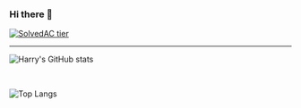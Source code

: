 ### Hi there 👋

<!--
**rladydgn/rladydgn** is a ✨ _special_ ✨ repository because its `README.md` (this file) appears on your GitHub profile.

Here are some ideas to get you started:

- 🔭 I’m currently working on ...
- 🌱 I’m currently learning ...
- 👯 I’m looking to collaborate on ...
- 🤔 I’m looking for help with ...
- 💬 Ask me about ...
- 📫 How to reach me: ...
- 😄 Pronouns: ...
- ⚡ Fun fact: ...
-->
[![SolvedAC tier](http://mazassumnida.wtf/api/v2/generate_badge?boj=dhdgn)](https://solved.ac/dhdgn)

<hr>

![Harry's GitHub stats](https://github-readme-stats.vercel.app/api?username=rladydgn&show_icons=true&theme=transparent)

<br>

![Top Langs](https://github-readme-stats.vercel.app/api/top-langs/?username=rladydgn&theme=transparent)
